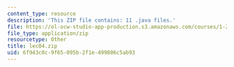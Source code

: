 ```yaml
---
content_type: resource
description: 'This ZIP file contains: 11 .java files.'
file: https://ol-ocw-studio-app-production.s3.amazonaws.com/courses/1-204-computer-algorithms-in-systems-engineering-spring-2010/6f943c0c9f65095b2f1e499806c5ab93_lec04.zip
file_type: application/zip
resourcetype: Other
title: lec04.zip
uid: 6f943c0c-9f65-095b-2f1e-499806c5ab93
---
```

